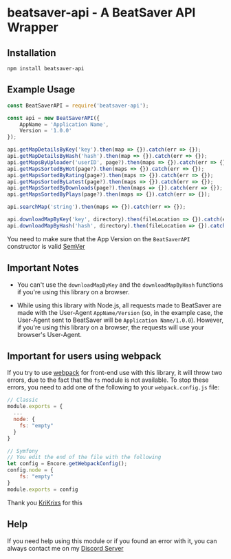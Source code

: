 # beatsaver-api - A BeatSaver API Wrapper

## Installation

```sh-session
npm install beatsaver-api
```

## Example Usage

```js
const BeatSaverAPI = require('beatsaver-api');

const api = new BeatSaverAPI({
    AppName = 'Application Name',
    Version = '1.0.0'
});

api.getMapDetailsByKey('key').then(map => {}).catch(err => {});
api.getMapDetailsByHash('hash').then(map => {}).catch(err => {});
api.getMapsByUploader('userID', page?).then(maps => {}).catch(err => {});
api.getMapsSortedByHot(page?).then(maps => {}).catch(err => {});
api.getMapsSortedByRating(page?).then(maps => {}).catch(err => {});
api.getMapsSortedByLatest(page?).then(maps => {}).catch(err => {});
api.getMapsSortedByDownloads(page?).then(maps => {}).catch(err => {});
api.getMapsSortedByPlays(page?).then(maps => {}).catch(err => {});

api.searchMap('string').then(maps => {}).catch(err => {});

api.downloadMapByKey('key', directory).then(fileLocation => {}).catch(err => {});
api.downloadMapByHash('hash', directory).then(fileLocation => {}).catch(err => {});
```

You need to make sure that the App Version on the `BeatSaverAPI` constructor is valid [SemVer](https://semver.org/)

## Important Notes

- You can't use the `downloadMapByKey` and the `downloadMapByHash` functions if you're using this library on a browser.

- While using this library with Node.js, all requests made to BeatSaver are made with the User-Agent `AppName/Version` (so, in the example case, the User-Agent sent to BeatSaver will be `Application Name/1.0.0`). However, if you're using this library on a browser, the requests will use your browser's User-Agent.

## Important for users using webpack

If you try to use [webpack](https://webpack.js.org/) for front-end use with this library, it will throw two errors, due to the fact that the `fs` module is not available.
To stop these errors, you need to add one of the following to your `webpack.config.js` file:

```js
// Classic
module.exports = {
  ...
  node: {
    fs: "empty"
  }
}
```

```js
// Symfony
// You edit the end of the file with the following
let config = Encore.getWebpackConfig();
config.node = {
    fs: "empty"
}
module.exports = config
```

Thank you [KriKrixs](https://github.com/KriKrixs) for this

## Help

If you need help using this module or if you found an error with it, you can always contact me on my [Discord Server](https://discord.gg/qjKhqA3)
